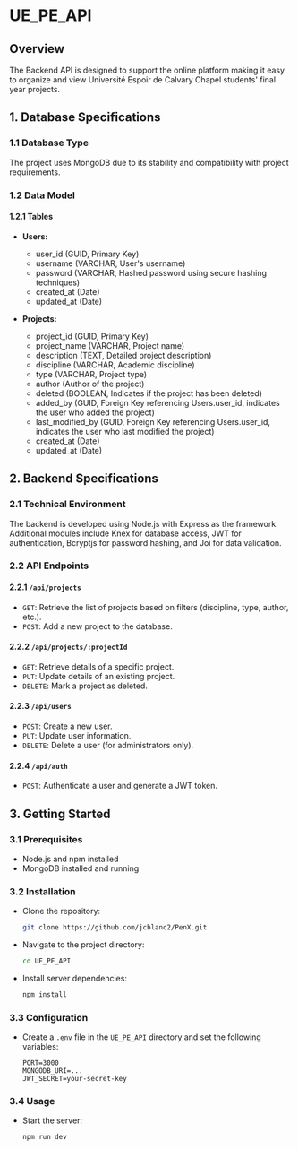 # UE_PE_API

## Overview

The Backend API is designed to support the online platform making it easy to organize and view Université Espoir de Calvary Chapel students' final year projects.

## 1. Database Specifications

### 1.1 Database Type

The project uses MongoDB due to its stability and compatibility with project requirements.

### 1.2 Data Model

#### 1.2.1 Tables

- **Users:**
  - user_id (GUID, Primary Key)
  - username (VARCHAR, User's username)
  - password (VARCHAR, Hashed password using secure hashing techniques)
  - created_at (Date)
  - updated_at (Date)

- **Projects:**
  - project_id (GUID, Primary Key)
  - project_name (VARCHAR, Project name)
  - description (TEXT, Detailed project description)
  - discipline (VARCHAR, Academic discipline)
  - type (VARCHAR, Project type)
  - author (Author of the project)
  - deleted (BOOLEAN, Indicates if the project has been deleted)
  - added_by (GUID, Foreign Key referencing Users.user_id, indicates the user who added the project)
  - last_modified_by (GUID, Foreign Key referencing Users.user_id, indicates the user who last modified the project)
  - created_at (Date)
  - updated_at (Date)

## 2. Backend Specifications

### 2.1 Technical Environment

The backend is developed using Node.js with Express as the framework. Additional modules include Knex for database access, JWT for authentication, Bcryptjs for password hashing, and Joi for data validation.

### 2.2 API Endpoints

#### 2.2.1 `/api/projects`

- `GET`: Retrieve the list of projects based on filters (discipline, type, author, etc.).
- `POST`: Add a new project to the database.

#### 2.2.2 `/api/projects/:projectId`

- `GET`: Retrieve details of a specific project.
- `PUT`: Update details of an existing project.
- `DELETE`: Mark a project as deleted.

#### 2.2.3 `/api/users`

- `POST`: Create a new user.
- `PUT`: Update user information.
- `DELETE`: Delete a user (for administrators only).

#### 2.2.4 `/api/auth`

- `POST`: Authenticate a user and generate a JWT token.

## 3. Getting Started

### 3.1 Prerequisites

- Node.js and npm installed
- MongoDB installed and running

### 3.2 Installation

- Clone the repository:
   ```bash
   git clone https://github.com/jcblanc2/PenX.git
   ```

- Navigate to the project directory:
   ```bash
   cd UE_PE_API
   ```

- Install server dependencies:
   ```bash
   npm install
   ```

### 3.3 Configuration

   - Create a `.env` file in the `UE_PE_API` directory and set the following variables:

     ```env
     PORT=3000
     MONGODB_URI=...
     JWT_SECRET=your-secret-key
     ```

### 3.4 Usage

- Start the server:
   ```bash
   npm run dev
   ```

